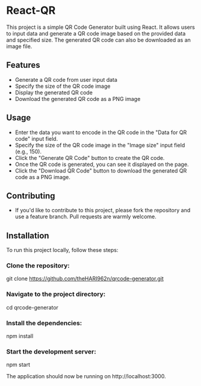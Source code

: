 # React-QR
This project is a simple QR Code Generator built using React. It allows users to input data and generate a QR code image based on the provided data and specified size. The generated QR code can also be downloaded as an image file.

## Features

- Generate a QR code from user input data
- Specify the size of the QR code image
- Display the generated QR code
- Download the generated QR code as a PNG image

## Usage

- Enter the data you want to encode in the QR code in the "Data for QR code" input field.
- Specify the size of the QR code image in the "Image size" input field (e.g., 150).
- Click the "Generate QR Code" button to create the QR code.
- Once the QR code is generated, you can see it displayed on the page.
- Click the "Download QR Code" button to download the generated QR code as a PNG image.

## Contributing

- If you'd like to contribute to this project, please fork the repository and use a feature branch. Pull requests are warmly welcome.

## Installation

To run this project locally, follow these steps:

### Clone the repository:
git clone https://github.com/theHARI962n/qrcode-generator.git

### Navigate to the project directory:
cd qrcode-generator

### Install the dependencies:
npm install

### Start the development server:
npm start

The application should now be running on http://localhost:3000.


